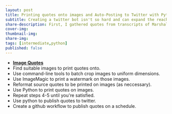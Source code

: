 ```yaml
---
layout: post
title: Printing quotes onto images and Auto-Posting to Twitter with Python – Part 2
subtitle: Creating a twitter bot isn't so hard and can expand the reach of life serving messages
share-description: First, I gathered quotes from transcripts of Marshall Rosenberg. Then I made a bot to automatically post those quotes to Twitter using GitHub Actions and Python.
cover-img: 
thumbnail-img: 
share-img: 
tags: [intermediate,python]
published: false
---
```



* [**Image Quotes**]()
* Find suitable images to print quotes onto.
* Use command-line tools to batch crop images to uniform dimensions.
* Use ImageMagic to print a watermark on those images.
* Reformat source quotes to be printed on images (as neccessary).
* Use Python to print quotes on images.
* Repeat steps 4-5 until you're satisfied.
* Use python to publish quotes to twitter.
* Create a github workflow to publish quotes on a schedule.

